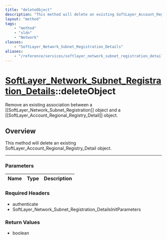 ```yaml
---
title: "deleteObject"
description: "This method will delete an existing SoftLayer_Account_Regional_Registry_Detail object."
layout: "method"
tags:
    - "method"
    - "sldn"
    - "Network"
classes:
    - "SoftLayer_Network_Subnet_Registration_Details"
aliases:
    - "/reference/services/softlayer_network_subnet_registration_details/deleteObject"
---
```

# [SoftLayer_Network_Subnet_Registration_Details](/reference/services/SoftLayer_Network_Subnet_Registration_Details)::deleteObject

Remove an existing association between a [[SoftLayer_Network_Subnet_Registration]] object and a [[SoftLayer_Account_Regional_Registry_Detail]] object. 


## Overview 
This method will delete an existing SoftLayer_Account_Regional_Registry_Detail object. 

-----

### Parameters 
|Name | Type | Description |
| --- | --- | --- |


### Required Headers
* authenticate
* SoftLayer_Network_Subnet_Registration_DetailsInitParameters


### Return Values
* boolean




